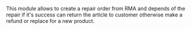 This module allows to create a repair order from RMA and depends of the repair if it's success can return the article to customer otherwise make a refund or replace for a new product.

